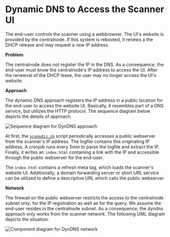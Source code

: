 # Dynamic DNS to Access the Scanner UI

The end-user controls the scanner using a webbrowser. The UI's website is provided by the centralnode. If  this system is rebooted, it renews a the DHCP release and may request a new IP address.

**Problem**

The centralnode does not register the IP in the DNS. As a consequence, the end-user must know the centralnode's IP address to access the UI. After the renewval of the DHCP lease, the user may no longer access the UI's website.

**Approach**

The dynamic DNS approach registers the IP address in a public location for the end-user to access the website UI. Basically, it resembles part of a DNS service, but utilizes the HTTP protocol. The sequence diagram below depicts the details of approach.

![Sequence diagram for DynDNS approach](http://www.plantuml.com/plantuml/png/3SMn4G8W30NGLNG1Kj1Pku43U9ZaX1E29Z-dRg-lUSTXF5CqVHuwy8mJaRTtkG_ql6MeypQeeV1UnAByg4xrVE5cfawh1Vx9vg3GrrM-9XO57_m0)


At first, the [`scanodis.sh`](scanodis.md) script periodically accesses a public webserver from the scanner's IP address. The logfile contains this originating IP address. A cronjob runs every 5min to parse the logfile and extract the IP. Finally, it writes an `index.html` containing a link with the IP and accessible through the public webserver for the end-user. 

The `index.html` contains a refresh meta tag, which loads the scanner's website UI. Additionally, a domain forwarding server or short URL service can be utilized to define a descriptive URL which calls the public webserver. 

**Network**

The firewall on the public webserver restricts the access to the centralnode subnet only; for the IP registration as well as for the query. We assume the end-user resides in the centralnode subnet. As a consequence, the dyndns approach only works from the scanner network. The following UML diagram depicts the situation.

![Component diagram for DynDNS network](http://www.plantuml.com/plantuml/png/3SMn3S9030NGLM21Sv6EcWqO83fiYqGa_oBxMy3sv3NlkaAtCg_OBWjvv4qa-gUzLYxrhFJG0JhOTEoYvlgUGgRxGplW8NjFdjdG53rc-y6GCvoDN_u1)

